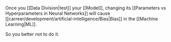 Once you [[Data Division|test]] your [[Model]], changing its [[Parameters vs Hyperparameters in Neural Networks]] will cause [[carreer/development/artificial-intelligence/Bias|Bias]] in the [[Machine Learning|ML]].

So you better not to do it.
